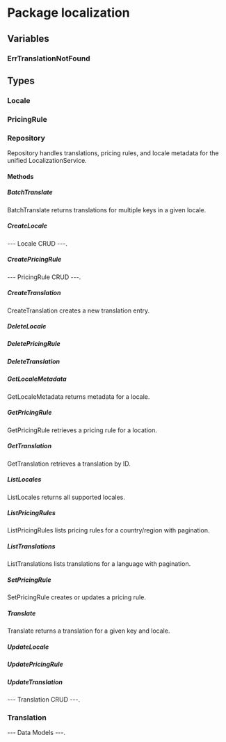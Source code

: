 # Package localization

## Variables

### ErrTranslationNotFound

## Types

### Locale

### PricingRule

### Repository

Repository handles translations, pricing rules, and locale metadata for the unified
LocalizationService.

#### Methods

##### BatchTranslate

BatchTranslate returns translations for multiple keys in a given locale.

##### CreateLocale

--- Locale CRUD ---.

##### CreatePricingRule

--- PricingRule CRUD ---.

##### CreateTranslation

CreateTranslation creates a new translation entry.

##### DeleteLocale

##### DeletePricingRule

##### DeleteTranslation

##### GetLocaleMetadata

GetLocaleMetadata returns metadata for a locale.

##### GetPricingRule

GetPricingRule retrieves a pricing rule for a location.

##### GetTranslation

GetTranslation retrieves a translation by ID.

##### ListLocales

ListLocales returns all supported locales.

##### ListPricingRules

ListPricingRules lists pricing rules for a country/region with pagination.

##### ListTranslations

ListTranslations lists translations for a language with pagination.

##### SetPricingRule

SetPricingRule creates or updates a pricing rule.

##### Translate

Translate returns a translation for a given key and locale.

##### UpdateLocale

##### UpdatePricingRule

##### UpdateTranslation

--- Translation CRUD ---.

### Translation

--- Data Models ---.
